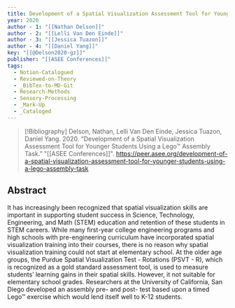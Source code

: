 ```yaml
---
title: Development of a Spatial Visualization Assessment Tool for Younger Students Using a Lego™ Assembly Task
year: 2020
author - 1: "[[Nathan Delson]]"
author - 2: "[[Lelli Van Den Einde]]"
author - 3: "[[Jessica Tuazon]]"
author - 4: "[[Daniel Yang]]"
key: "[[@Delson2020-gz]]"
publisher: "[[ASEE Conferences]]"
tags:
  - Notion-Catalogued
  - Reviewed-on-Theory
  - _BibTex-to-MD-Git
  - Research-Methods
  - Sensory-Processing
  - _Mark-Up
  - _Cataloged
---
```


> [!Bibliography]
> Delson, Nathan, Lelli Van Den Einde, Jessica Tuazon, Daniel Yang. 2020. “Development of a Spatial Visualization Assessment Tool for Younger Students Using a Lego™ Assembly Task.” "[[ASEE Conferences]]". https://peer.asee.org/development-of-a-spatial-visualization-assessment-tool-for-younger-students-using-a-lego-assembly-task

## Abstract
It has increasingly been recognized that spatial visualization skills are important in supporting student success in Science, Technology, Engineering, and Math (STEM) education and retention of these students in STEM careers. While many first-year college engineering programs and high schools with pre-engineering curriculum have incorporated spatial visualization training into their courses, there is no reason why spatial visualization training could not start at elementary school. At the older age groups, the Purdue Spatial Visualization Test -  Rotations (PSVT - R), which is recognized as a gold standard assessment tool, is used to measure students’ learning gains in their spatial skills. However, it not suitable for elementary school grades. Researchers at the University of California, San Diego developed an assembly pre- and post- test based upon a timed Lego™ exercise which would lend itself well to K-12 students.